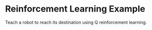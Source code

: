 # Reinforcement Learning Example

Teach a robot to reach its destination using Q reinforcement learning.
